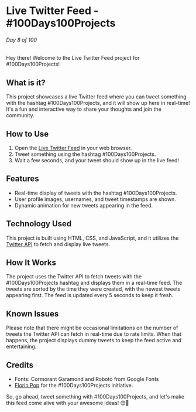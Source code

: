 # Live Twitter Feed - #100Days100Projects

###### Day 8 of 100

Hey there! Welcome to the Live Twitter Feed project for #100Days100Projects!

## What is it?

This project showcases a live Twitter feed where you can tweet something with the hashtag #100Days100Projects, and it will show up here in real-time! It's a fun and interactive way to share your thoughts and join the community.
## How to Use

1. Open the [Live Twitter Feed](https://www.florin-pop.com/blog/2019/09/100-days-100-projects) in your web browser.
2. Tweet something using the hashtag #100Days100Projects.
3. Wait a few seconds, and your tweet should show up in the live feed!

## Features

- Real-time display of tweets with the hashtag #100Days100Projects.
- User profile images, usernames, and tweet timestamps are shown.
- Dynamic animation for new tweets appearing in the feed.

## Technology Used

This project is built using HTML, CSS, and JavaScript, and it utilizes the [Twitter API](https://twitter-100-days-100-projects.glitch.me/feed) to fetch and display live tweets.

## How It Works

The project uses the Twitter API to fetch tweets with the #100Days100Projects hashtag and displays them in a real-time feed. The tweets are sorted by the time they were created, with the newest tweets appearing first. The feed is updated every 5 seconds to keep it fresh.

## Known Issues

Please note that there might be occasional limitations on the number of tweets the Twitter API can fetch in real-time due to rate limits. When that happens, the project displays dummy tweets to keep the feed active and entertaining.

## Credits

- Fonts: Cormorant Garamond and Roboto from Google Fonts
- [Florin Pop](https://www.florin-pop.com/blog/2019/09/100-days-100-projects) for the #100Days100Projects initiative.

So, go ahead, tweet something with #100Days100Projects, and let's make this feed come alive with your awesome ideas! 😊🎉
